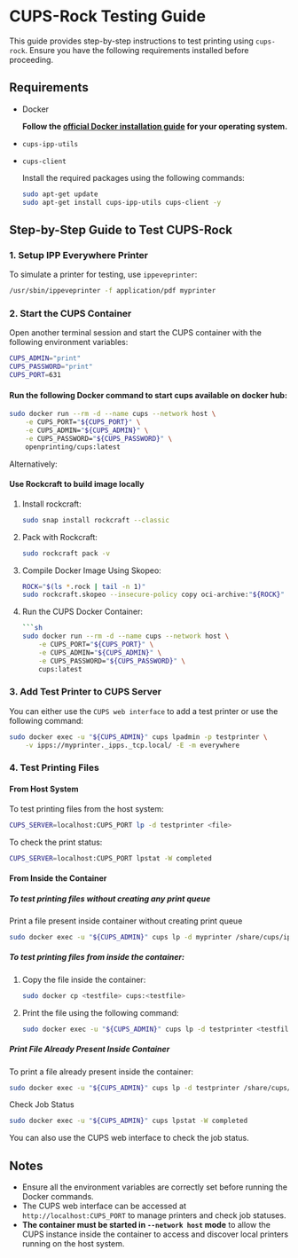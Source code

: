 # CUPS-Rock Testing Guide

This guide provides step-by-step instructions to test printing using `cups-rock`. Ensure you have the following requirements installed before proceeding.

## Requirements

- Docker

  **Follow the [official Docker installation guide](https://docs.docker.com/get-docker/) for your operating system.**

- `cups-ipp-utils`
- `cups-client`

  Install the required packages using the following commands:

  ```sh
  sudo apt-get update
  sudo apt-get install cups-ipp-utils cups-client -y
  ```
## Step-by-Step Guide to Test CUPS-Rock

### 1. Setup IPP Everywhere Printer
To simulate a printer for testing, use `ippeveprinter`:

```sh
/usr/sbin/ippeveprinter -f application/pdf myprinter
```

### 2. Start the CUPS Container
Open another terminal session and start the CUPS container with the following environment variables:

```sh
CUPS_ADMIN="print"
CUPS_PASSWORD="print"
CUPS_PORT=631
```

#### Run the following Docker command to start cups available on docker hub:
```sh
sudo docker run --rm -d --name cups --network host \
    -e CUPS_PORT="${CUPS_PORT}" \
    -e CUPS_ADMIN="${CUPS_ADMIN}" \
    -e CUPS_PASSWORD="${CUPS_PASSWORD}" \
    openprinting/cups:latest
```

Alternatively:

#### Use Rockcraft to build image locally
1. Install rockcraft:
    ```sh
    sudo snap install rockcraft --classic
    ```
2. Pack with Rockcraft:
    ```sh
    sudo rockcraft pack -v
    ```
3. Compile Docker Image Using Skopeo:
    ```sh
    ROCK="$(ls *.rock | tail -n 1)"
    sudo rockcraft.skopeo --insecure-policy copy oci-archive:"${ROCK}" docker-daemon:cups:latest
    ```
3. Run the CUPS Docker Container:
    ```sh
    ```sh
    sudo docker run --rm -d --name cups --network host \
        -e CUPS_PORT="${CUPS_PORT}" \
        -e CUPS_ADMIN="${CUPS_ADMIN}" \
        -e CUPS_PASSWORD="${CUPS_PASSWORD}" \
        cups:latest
    ```

### 3. Add Test Printer to CUPS Server
You can either use the `CUPS web interface` to add a test printer or use the following command:
```sh
sudo docker exec -u "${CUPS_ADMIN}" cups lpadmin -p testprinter \
    -v ipps://myprinter._ipps._tcp.local/ -E -m everywhere
```
    
### 4. Test Printing Files
#### From Host System
To test printing files from the host system:

```sh
CUPS_SERVER=localhost:CUPS_PORT lp -d testprinter <file>
```

To check the print status:
```sh
CUPS_SERVER=localhost:CUPS_PORT lpstat -W completed
```

#### From Inside the Container
##### To test printing files without creating any print queue
Print a file present inside container without creating print queue
```sh
sudo docker exec -u "${CUPS_ADMIN}" cups lp -d myprinter /share/cups/ipptool/testfile.txt
```

##### To test printing files from inside the container:
1. Copy the file inside the container:
    ```sh
    sudo docker cp <testfile> cups:<testfile>
    ```
2. Print the file using the following command:
    ```sh
    sudo docker exec -u "${CUPS_ADMIN}" cups lp -d testprinter <testfile>
    ```

##### Print File Already Present Inside Container
To print a file already present inside the container:
```sh
sudo docker exec -u "${CUPS_ADMIN}" cups lp -d testprinter /share/cups/ipptool/testfile.txt
```

Check Job Status
```sh
sudo docker exec -u "${CUPS_ADMIN}" cups lpstat -W completed
```

You can also use the CUPS web interface to check the job status.

## Notes
- Ensure all the environment variables are correctly set before running the Docker commands.
- The CUPS web interface can be accessed at `http://localhost:CUPS_PORT` to manage printers and check job statuses.
- **The container must be started in `--network host` mode** to allow the CUPS instance inside the container to access and discover local printers running on the host system.
